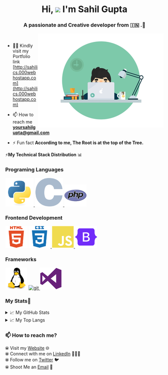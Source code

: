 <h1 align="center">Hi, <img src="https://media.giphy.com/media/hvRJCLFzcasrR4ia7z/giphy.gif" width="32px"> I'm Sahil Gupta</h1>
<h3 align="center">
  A passionate and Creative developer from 🇮🇳<a href="https://en.wikipedia.org/wiki/India"></a>  .🎯
</h3>

<img align="right" alt="GIF" src="66833e07d6fb9eb5d724e47d0c814285.gif" width="400" height="300" />

<br>

- 👨‍💻 Kindly visit my Portfolio link [http://sahilics.000webhostapp.com](http://sahilics.000webhostapp.com)

- 📫 How to reach me **yoursahilgupta@gmail.com**

- ⚡ Fun fact **According to me, The Root is at the top of the Tree.**

:zap:**My Technical Stack Distribution** 📊

### Programing Languages

<p float="left">
  <a href="https://python.org/" target="_blank" >
    <img src="https://github.com/devicons/devicon/blob/master/icons/python/python-original.svg"  height="90" width="90" />
  </a>
  <a href="https://www.cprogramming.com/" target="_blank"> <img src="https://github.com/devicons/devicon/blob/master/icons/c/c-original.svg" alt="c" width="90" height="90"/> </a>  
  <a href="https://www.php.net" target="_blank"> <img src="https://github.com/devicons/devicon/blob/master/icons/php/php-original.svg" alt="php" width="70" height="70"/> </a> 
  

 </p>

 
 ### Frontend Development
 
 
  <p float="left>
  
  <a href="https://www.w3schools.com/html/" target="_blank"> <img src="https://github.com/devicons/devicon/blob/master/icons/html5/html5-plain-wordmark.svg" alt="html5" width="70" height="70"/> </a>
    <a href="https://www.w3schools.com/css/" target="_blank"> <img src="https://github.com/devicons/devicon/blob/master/icons/css3/css3-plain-wordmark.svg" alt="css3" width="70" height="70"/> </a>
 <a href="https://www.w3schools.com/javascript/" target="_blank"> <img src="https://github.com/devicons/devicon/blob/master/icons/javascript/javascript-plain.svg" alt="javascript" width="70" height="70"/> </a>
  <a href="https://getbootstrap.com" target="_blank"> 
  <img src="https://github.com/devicons/devicon/blob/master/icons/bootstrap/bootstrap-plain.svg" alt="bootstrap" width="70" height="70"/> </a>
    </p>
   
  ### Frameworks
  
 <p float="left>
  
  <a href="https://www.linux.org/" target="_blank"> <img src="https://github.com/devicons/devicon/blob/master/icons/linux/linux-original.svg" alt="linux" width="70" height="70"/>
  </a>
  <a href="https://git-scm.com/" target="_blank"> <img src="https://www.vectorlogo.zone/logos/git-scm/git-scm-icon.svg" alt="git" width="70" height="70"/> </a>
  <a href="https://git-scm.com/" target="_blank"> <img src="https://github.com/devicons/devicon/blob/master/icons/visualstudio/visualstudio-plain.svg" alt="git" width="70" height="70"/> </a>
  
  </p>

### My Stats🚩

 <details>
<summary>📈 My GitHub Stats</summary>

<p><img align="left" src="https://github-readme-stats.vercel.app/api/top-langs?username=sahilempire&show_icons=true&locale=en&layout=compact" alt="sahilempire" /></p>


</details>

<details>
<summary>📈 My Top Langs</summary>

<p>&nbsp;<img align="center" src="https://github-readme-stats.vercel.app/api?username=sahilempire&show_icons=true&locale=en" alt="sahilempire" /></p>


</details>

### 📫 How to reach me? 

  ⦿ Visit my [Website](http://sahilics.000webhostapp.com) 🌐 <br>
  ⦿ Connect with me on [LinkedIn](https://www.linkedin.com/in/sahilempire/) 👨🏻‍💻 <br>
  ⦿ Follow me on [Twitter](https://twitter.com/hisahilgupta) 🐦 <br>
  ⦿ Shoot Me an [Email](mailto:yoursahilgupta@gmail.com) 💌 <br>

